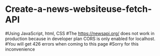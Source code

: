 # Create-a-news-websiteuse-fetch-API
#Using JavaScript, html, CSS
#The https://newsapi.org/ does not work in production because in developer plan CORS is only enabled for localhost.
#You will get 426 errors when coming to this page
#Sorry for this inconvenience
